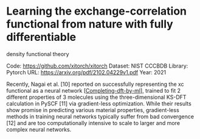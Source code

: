 # Learning the exchange-correlation functional from nature with fully differentiable
density functional theory

Code: https://github.com/xitorch/xitorch
Dataset: NIST CCCBDB
Library: Pytorch
URL: https://arxiv.org/pdf/2102.04229v1.pdf
Year: 2021


Recently, Nagai et al. [10] reported on successfully representing the xc functional as
a neural network [[Completing-dft-by-ml]], trained to fit 2 different properties of 3
molecules using the three-dimensional KS-DFT calculation in PySCF [11] via gradient-less optimization. While
their results show promise in predicting various material
properties, gradient-less methods in training neural networks typically suffer from bad convergence [12] and are
too computationally intensive to scale to larger and more
complex neural networks.

[//begin]: # "Autogenerated link references for markdown compatibility"
[Completing-dft-by-ml]: Completing-dft-by-ml.md "Completing density functional theory by machine learning hidden messages from molecules"
[//end]: # "Autogenerated link references"